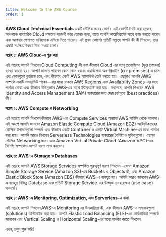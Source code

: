 ```yaml
---
title: Welcome to the AWS Course
order: 1
---
```


**AWS Cloud Technical Essentials** একটি মৌলিক স্তরের কোর্স। এই কোর্সটি তৈরি করা হয়েছে আপনাকে ব্যবহারিক Cloud দক্ষতায় পারদর্শী করে তোলার জন্য, যাতে আপনি আত্মবিশ্বাসের সাথে কাজ করতে পারেন এবং আপনার পেশাগত ভবিষ্যৎকে এগিয়ে নিতে পারেন। এই প্রথম কোর্সের প্রতিটি সপ্তাহে আপনি কী কী শিখবেন, তার একটি সংক্ষিপ্ত বিবরণ নিচে দেওয়া হলো।

**সপ্তাহ ১: AWS Cloud-এ শুরু করা**

এই সপ্তাহে আপনি শিখবেন Cloud Computing কী এবং কীভাবে Cloud এর ভ্যালু প্রপোজিশন (মূল্য প্রস্তাবনা) ব্যাখ্যা করতে হয়। আপনি জানতে পারবেন কোন কোন ধরনের ওয়ার্কলোড অন-প্রিমাইস (on-premises) এ চলে এবং কোনগুলো ক্লাউডে চলে, এবং কীভাবে একটি AWS অ্যাকাউন্ট তৈরি করতে হয়।
এছাড়াও আপনি AWS সম্পর্কে একটি ওভারভিউ পাবেন—যার মধ্যে থাকবে AWS Regions এবং Availability Zones-এর মধ্যে পার্থক্য বোঝা এবং কীভাবে বিভিন্নভাবে AWS-এর সাথে ইন্টারঅ্যাক্ট করা যায়।
সবশেষে, আপনি শিখবেন AWS Identity and Access Management (IAM) ব্যবহারের জন্য সেরা চর্চাগুলো (best practices) কী।

**সপ্তাহ ২: AWS Compute ও Networking**

এই সপ্তাহে আপনি শিখবেন কীভাবে AWS-এর Compute Services অন্যান্য AWS সার্ভিস থেকে আলাদা। এই অংশে আপনি জানবেন Amazon Elastic Compute Cloud (Amazon EC2) আর্কিটেকচারের মৌলিক উপাদানগুলো সম্পর্কে এবং কীভাবে একটি Container ও একটি Virtual Machine-এর মধ্যে পার্থক্য করা যায়।
আপনি আরও শিখবেন Serverless Technologies ব্যবহারের বৈশিষ্ট্য ও সুবিধাগুলো। এছাড়া মৌলিক Networking ধারণা এবং Amazon Virtual Private Cloud (Amazon VPC)-এর বৈশিষ্ট্য সম্পর্কেও আপনি ধারণা লাভ করবেন।

**সপ্তাহ ৩: AWS-এ Storage ও Databases**

এই সপ্তাহে আপনি AWS Storage Services সম্পর্কিত গুরুত্বপূর্ণ ধারণা শিখবেন—যেমন Amazon Simple Storage Service (Amazon S3)-এর Buckets ও Objects কী, এবং Amazon Elastic Block Store (Amazon EBS) কীভাবে AWS-এ ব্যবহৃত হয়।
আপনি আরও জানবেন AWS-এ ব্যবহৃত বিভিন্ন Database এবং প্রতিটি Storage Service-এর উপযুক্ত ব্যবহারক্ষেত্র (use case) সম্পর্কে।

**সপ্তাহ ৪: AWS-এ Monitoring, Optimization, এবং Serverless-এ যাত্রা**

এই সপ্তাহে আপনি শিখবেন AWS-এ Monitoring এর উপকারিতা কী, এবং কীভাবে AWS-এ সমাধানগুলো (solutions) অপ্টিমাইজ করা যায়।
আপনি Elastic Load Balancing (ELB)-এর কার্যকারিতা সম্পর্কে জানবেন এবং Vertical Scaling ও Horizontal Scaling-এর মধ্যে পার্থক্য করতে শিখবেন।

এখন, চলুন শুরু করি!



